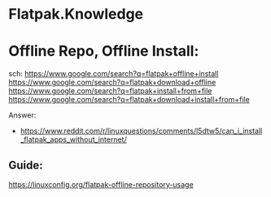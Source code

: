 # Flatpak.Knowledge
# Offline Repo, Offline Install:
sch: https://www.google.com/search?q=flatpak+offline+install https://www.google.com/search?q=flatpak+download+offline https://www.google.com/search?q=flatpak+install+from+file https://www.google.com/search?q=flatpak+download+install+from+file

Answer:
- https://www.reddit.com/r/linuxquestions/comments/l5dtw5/can_i_install_flatpak_apps_without_internet/

## Guide:
https://linuxconfig.org/flatpak-offline-repository-usage
